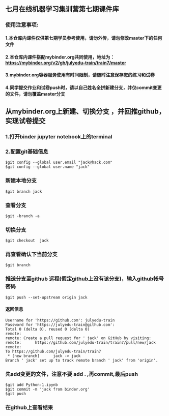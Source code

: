 ## 七月在线机器学习集训营第七期课件库
### 使用注意事项:
#### 1.本仓库内课件仅供第七期学员参考使用，请勿外传，请勿修改master下的任何文件
#### 2.本仓库内课件搭配mybinder.org共同使用，地址为：https://mybinder.org/v2/gh/julyedu-train/train7/master
#### 3.mybinder.org容器服务使用有时间限制，请随时注意保存您的练习和试卷
#### 4.同学提交作业和试卷push时，请以自己姓名全拼新建分支，并仅commit变更的文件，请勿覆盖master分支


## 从mybinder.org上新建、切换分支 ，并回推github，实现试卷提交
### 1.打开binder jupyter notebook上的terminal
### 2.配置git基础信息
```
$git config --global user.email "jack@hack.com"
$git config --global user.name "jack"
```
### 新建本地分支
```$git branch jack```
### 查看分支
```$git -branch -a```
### 切换分支
```$git checkout  jack```
### 再查看确认下当前分支
```$git branch```
### 推送分支至github 远程(假定github上没有该分支)，输入github帐号密码
```$git push --set-upstream origin jack```
#### 返回信息
```
Username for 'https://github.com': julyedu-train
Password for 'https://julyedu-train@github.com':
Total 0 (delta 0), reused 0 (delta 0)
remote:
remote: Create a pull request for ' jack' on GitHub by visiting:
remote:      https://github.com/julyedu-train/train7/pull/new/jack
remote:
To https://github.com/julyedu-train/train7
 * [new branch]      jack -> jack
Branch ' jack' set up to track remote branch ' jack' from 'origin'.
```
### 先add变更的文件，注意不要 add . ,再commit,最后push
```
$git add Python-1.ipynb
$git commit -m 'jack from binder.org'
$git push
```
### 在github上查看结果
